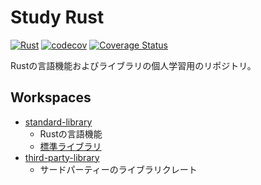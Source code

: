 # Study Rust

[![Rust](https://github.com/kuwata0037/study-rust/actions/workflows/rust.yml/badge.svg)](https://github.com/kuwata0037/study-rust/actions/workflows/rust.yml)
[![codecov](https://codecov.io/gh/kuwata0037/study-rust/branch/main/graph/badge.svg?token=0OC3MY7OY6)](https://codecov.io/gh/kuwata0037/study-rust)
[![Coverage Status](https://coveralls.io/repos/github/kuwata0037/study-rust/badge.svg?branch=main)](https://coveralls.io/github/kuwata0037/study-rust?branch=main)

Rustの言語機能およびライブラリの個人学習用のリポジトリ。

## Workspaces

- [standard-library](./standard-library)
  - Rustの言語機能
  - [標準ライブラリ](https://doc.rust-lang.org/std/)
- [third-party-library](./third-party-library)
  - サードパーティーのライブラリクレート
